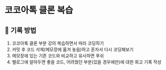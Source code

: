 # 코코아톡 클론 복습

## 📝 기록 방법
  1. 코코아톡 클론 부분 강의 복습하면서 따라 코딩하기
  2. 커밋 후 코드 삭제(메모장에 옮겨 놓음)하고 혼자서 다시 코딩해보기
  3. 메모장에 있는 기존 코드와 비교하고 유사하면 푸쉬
  4. 벨로그에 알아두면 좋을 코드, 어려웠던 부분(있을 경우에만)에 대한 회고 기록 작성
